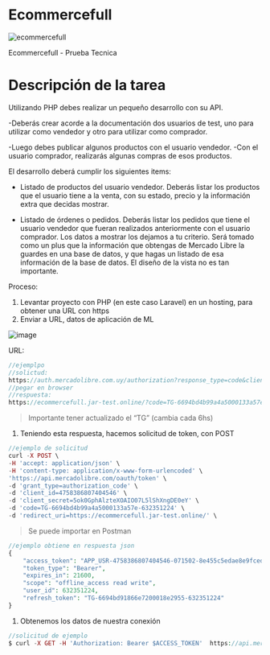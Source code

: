 # Ecommercefull
![ecommercefull](https://github.com/user-attachments/assets/bc5736e3-4c11-463d-b6e1-b23c11ba2ab1)

Ecommercefull - Prueba Tecnica

# Descripción de la tarea

Utilizando PHP debes realizar un pequeño desarrollo con su API.

-Deberás crear acorde a la documentación dos usuarios de test, uno para utilizar como
vendedor y otro para utilizar como comprador.

-Luego debes publicar algunos productos con el usuario vendedor.
-Con el usuario comprador, realizarás algunas compras de esos productos.

El desarrollo deberá cumplir los siguientes items:
- Listado de productos del usuario vendedor.
Deberás listar los productos que el usuario tiene a la venta, con su estado, precio y la
información extra que decidas mostrar.

- Listado de órdenes o pedidos.
Deberás listar los pedidos que tiene el usuario vendedor que fueran realizados
anteriormente con el usuario comprador. Los datos a mostrar los dejamos a tu criterio.
Será tomado como un plus que la información que obtengas de Mercado Libre la guardes en
una base de datos, y que hagas un listado de esa información de la base de datos. El diseño
de la vista no es tan importante.

Proceso:
1. Levantar proyecto con PHP (en este caso Laravel) en un hosting, para obtener una URL con https
2. Enviar a URL, datos de aplicación de ML

![image](https://github.com/user-attachments/assets/8262cef6-fdd0-4559-9c08-ebaba1e7c425)


URL:

```php
//ejemplpo
//solictud:
https://auth.mercadolibre.com.uy/authorization?response_type=code&client_id=4758386807404546&redirect_uri=https://ecommercefull.jar-test.online/
//pegar en browser
//respuesta:
https://ecommercefull.jar-test.online/?code=TG-6694bd4b99a4a5000133a57e-632351224
```

> Importante tener actualizado el “TG” (cambia cada 6hs)
> 
1. Teniendo esta respuesta, hacemos solicitud de token, con POST

```php
//ejemplo de solicitud
curl -X POST \
-H 'accept: application/json' \
-H 'content-type: application/x-www-form-urlencoded' \
'https://api.mercadolibre.com/oauth/token' \
-d 'grant_type=authorization_code' \
-d 'client_id=4758386807404546' \
-d 'client_secret=5ok0GphAlzteXOAIO07L5lShXngDE0eY' \
-d 'code=TG-6694bd4b99a4a5000133a57e-632351224' \
-d 'redirect_uri=https://ecommercefull.jar-test.online/' \ 
```

> Se puede importar en Postman
> 

```php
//ejemplo obtiene en respuesta json
{
    "access_token": "APP_USR-4758386807404546-071502-8e455c5edae8e9fcede86ad971a4a06e-632351224",
    "token_type": "Bearer",
    "expires_in": 21600,
    "scope": "offline_access read write",
    "user_id": 632351224,
    "refresh_token": "TG-6694bd91866e7200018e2955-632351224"
}
```

1. Obtenemos los datos de nuestra conexión

```php
//solicitud de ejemplo
$ curl -X GET -H 'Authorization: Bearer $ACCESS_TOKEN'  https://api.mercadolibre.com/users/me
```
